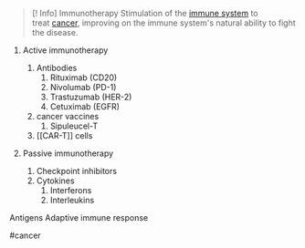 >[! Info] Immunotherapy
>Stimulation of the [immune system](https://en.wikipedia.org/wiki/Immune_system "Immune system") to treat [cancer](https://en.wikipedia.org/wiki/Cancer "Cancer"), improving on the immune system's natural ability to fight the disease.

1. Active immunotherapy
	1. Antibodies
		1. Rituximab (CD20)
		2. Nivolumab (PD-1)
		3. Trastuzumab (HER-2)
		4. Cetuximab (EGFR)
	2. cancer vaccines
		1. Sipuleucel-T
	3. [[CAR-T]] cells

2. Passive immunotherapy
	1. Checkpoint inhibitors
	2. Cytokines
		1. Interferons
		2. Interleukins


Antigens
Adaptive immune response


#cancer 